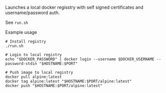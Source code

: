 Launches a local docker regisstry with self signed certificates and username/password auth.

See `run.sh` 

Example usage

```
# Install registry
./run.sh

# Login to local registry
echo "$DOCKER_PASSWORD" | docker login --username $DOCKER_USERNAME --password-stdin "$HOSTNAME:$PORT"

# Push image to local registry
docker pull alpine:latest
docker tag alpine:latest "$HOSTNAME:$PORT/alpine:latest"
docker push "$HOSTNAME:$PORT/alpine:latest"
```
